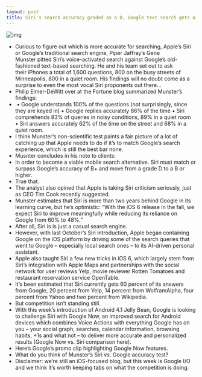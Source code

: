 ```yaml
---
layout: post
title: Siri's search accuracy graded as a D, Google text search gets a B+
---
```

![img](http://media.idownloadblog.com/wp-content/uploads/2012/05/Apple-ad-Joke-iPhone-4S-Siri-John-Malkovich-launghing-002.jpg)
* Curious to figure out which is more accurate for searching, Apple’s Siri or Google’s traditional search engine, Piper Jaffray’s Gene Munster pitted Siri’s voice-activated search against Google’s old-fashioned text-based searching. He and his team set out to ask their iPhones a total of 1,600 questions, 800 on the busy streets of Minneapolis, 800 in a quiet room. His findings will no doubt come as a surprise to even the most vocal Siri proponents out there…
* Philip Elmer-DeWitt over at the Fortune blog summarized Munster’s findings:
*  • Google understands 100% of the questions (not surprisingly, since they are keyed in) • Google replies accurately 86% of the time • Siri comprehends 83% of queries in noisy conditions, 89% in a quiet room • Siri answers accurately 62% of the time on the street and 68% in a quiet room.
* I think Munster’s non-scientific test paints a fair picture of a lot of catching up that Apple needs to do if it’s to match Google’s search experience, which is still the best bar none.
* Musnter concludes in his note to clients:
* In order to become a viable mobile search alternative. Siri must match or surpass Google’s accuracy of B+ and move from a grade D to a B or higher.
* True that.
* The analyst also opined that Apple is taking Siri criticism seriously, just as CEO Tim Cook recently suggested.
* Munster estimates that Siri is more than two years behind Google in its learning curve, but he’s optimistic: “With the iOS 6 release in the fall, we expect Siri to improve meaningfully while reducing its reliance on Google from 60% to 48%.”
* After all, Siri is is just a casual search engine.
* However, with last October’s Siri introduction, Apple began containing Google on the iOS platform by driving some of the search queries that went to Google – especially local search ones – to its AI-driven personal assistant.
* Apple also taught Siri a few new tricks in iOS 6, which largely stem from Siri’s integration with Apple Maps and partnerships with the social network for user reviews Yelp, movie reviewer Rotten Tomatoes and restaurant reservation service OpenTable.
* It’s been estimated that Siri currently gets 60 percent of its answers from Google, 20 percent from Yelp, 14 percent from WolframAlpha, four percent from Yahoo and two percent from Wikipedia.
* But competition isn’t standing still.
* With this week’s introduction of Android 4.1 Jelly Bean, Google is looking to challenge Siri with Google Now, an improved search for Android devices which combines Voice Actions with everything Google has on you – your social graph, searches, calendar information, browsing habits, +1s and what not – to deliver more accurate and personalized results (Google Now vs. Siri comparison here).
* Here’s Google’s promo clip highlighting Google Now features.
* What do you think of Munster’s Siri vs. Google accuracy test?
* Disclaimer: we’re still an iOS-focused blog, but this week is Google I/O and we think it’s worth keeping tabs on what the competition is doing.

